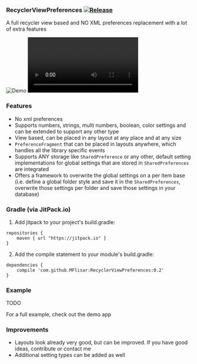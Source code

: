 ### RecyclerViewPreferences [![Release](https://jitpack.io/v/MFlisar/RecyclerViewPreferences.svg)](https://jitpack.io/#MFlisar/RecyclerViewPreferences)
A full recycler view based and NO XML preferences replacement with a lot of extra features

![Demo](https://github.com/MFlisar/RecyclerViewPreferences/blob/master/files/demo.gif?raw=true)
![Demo MP4](https://github.com/MFlisar/RecyclerViewPreferences/blob/master/files/demo.mp4?raw=true)

### Features
* No xml preferences
* Supports numbers, strings, multi numbers, boolean, color settings and can be extended to support any other type
* View based, can be placed in any layout at any place and at any size
* `PreferenceFragment` that can be placed in layouts anywhere, which handles all the library specific events
* Supports ANY storage like `SharedPreference` or any other, default setting implementations for global settings that are stored in `SharedPreferences` are integrated
* Offers a framework to overwrite the global settings on a per item base (i.e. define a global folder style and save it in the `SharedPreferences`, overwrite those settings per folder and save those settings in your database)

### Gradle (via JitPack.io)

1) Add jitpack to your project's build.gradle:
```
repositories {
	maven { url "https://jitpack.io" }
}
```

2) Add the compile statement to your module's build.gradle:
```
dependencies {
	compile 'com.github.MFlisar:RecyclerViewPreferences:0.2'
}
```

### Example

TODO

For a full example, check out the demo app

### Improvements
* Layouts look already very good, but can be improved. If you have good ideas, contribute or contact me
* Additional setting types can be added as well
